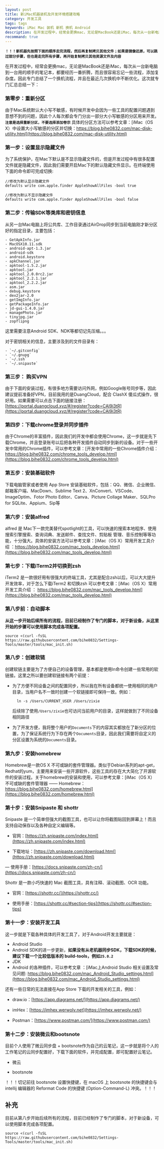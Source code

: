 ```yaml
---
layout: post
title: 新iMac机器装机及开发环境搭建攻略
category: 开发工具
tags: tags
keywords: iMac Mac 装机 新机 换机 Android
description: 在开发过程中，经常会更换mac，无论是MacBook还是iMac，每次从一台新电脑到一台用的顺手的笔记本，都要经历一番折腾，而且很容易忘记一些流程，添加复杂度。因此专门总结了一个换机流程。
recommand: true
---
```


**`！！！新机器先按照下面的顺序走完流程，然后再复制拷贝其他文件；如果是镜像还原，可以跳过部分步骤，但也是走完所有步骤，再开始复制拷贝其他资源文件及内容`**

在开发过程中，经常会更换mac，无论是MacBook还是iMac，每次从一台新电脑到一台用的顺手的笔记本，都要经历一番折腾，而且很容易忘记一些流程，添加复杂度。因此专门总结了一个换机流程，并且在最近几次换机中不断优化。这次就专门汇总总结一下：

### 第零步：重新分区

由于Mac系统默认大小写不敏感，有时候开发中会因为一些工具的配置问题遇到意想不到的问题，因此个人每次都会专门分出一部分大小写敏感的分区用来开发。**`注意是选择重新分区，不要选择添加卷宗`**
具体的分区方法可以参考文章：[iMac（OS X）中设置大小写敏感的分区并切换：https://blog.bihe0832.com/mac-disk-utility.html](https://blog.bihe0832.com/mac-disk-utility.html) 

### 第一步：设置显示隐藏文件

为了系统保护，在Mac下默认是不显示隐藏文件的，但是开发过程中有很多配置文件就是隐藏文件，因此我们需要开启Mac下的默认隐藏文件显示。在终端使用下面的命令即可完成切换:


	//修改为默认显示隐藏文件
	defaults write com.apple.finder AppleShowAllFiles -bool true
	
	//修改为默认不显示隐藏文件
	defaults write com.apple.finder AppleShowAllFiles -bool false

### 第二步：传输SDK等类库和密钥信息

从另一台Mac电脑上将公共库、工作目录通过AirDrop同步到当前电脑刚才新分区好的指定目录，主要包括：

	- GetApkInfo.jar
	- MacOSX10.11.sdk
	- android-apt-1.3.jar
	- android-sdk
	- android.keystore
	- apkChannel.jar
	- apktool-1.5.2.jar
	- apktool.jar
	- apktool_2.0.0rc2.jar
	- apktool_2.2.1.jar
	- apktool_2.2.2.jar
	- asm.jar
	- debug.keystore
	- dex2jar-2.0
	- getImgInfo.jar
	- getPackageInfo.jar
	- jd-gui-1.4.0.jar
	- managePhoto.jar
	- tinyjpg.jar
	- zopflipng

这里需要注意Android SDK、NDK等都切记先压缩。。。

对于密钥相关的信息，主要涉及到的文件目录有：

	- `~/.gitconfig`
	- `~/.gnupg`
	- `~/.ssh`
	- `~/.snipaste`
	
### 第三步： 购买VPN

由于下面的安装过程，有很多地方需要访问外网，例如Google账号同步等，因此建议提前准备好VPN，目前我用的是DuangCloud，配合 ClashX 傻瓜式操作，很好用。如果需要可以点击下面的链接注册：[https://portal.duangcloud.xyz/#/register?code=CAl9i3tR](https://portal.duangcloud.xyz/#/register?code=CAl9i3tR)

### 第四步：下载chrome登录并同步插件

由于Chrome的丰富插件，因此我们的开发中都会使用Chrome，这一步就是先下载Chrome，并且登录账号以后把各种开发插件自动同步到新的设备。对于一些开发中常用的Chrome插件，可以参考文章：[开发中常用的一些Chrome插件介绍：https://blog.bihe0832.com/chrome_tools_develop.html](https://blog.bihe0832.com/chrome_tools_develop.html)

### 第五步：安装基础软件

下载电脑管家或者使用 App Store 安装基础软件，包括：QQ、微信、企业微信、邮箱客户端、MacDown、Sublime Text 2、XnConvert、VSCode、ImageOptim、Fotor Photo Editor、Canva、Picture Collage Maker、SQLPro for SQLite、Appium、Sip等

### 第六步：安装alfred

alfred 是 Mac下一款完美替代spotlight的工具，可以快速的搜索本地程序、使用搜索引擎搜索、查询词典、发送邮件、查找文件、剪贴板 管理、音乐控制等等功能，十分强大。具体的安装方法可以参考文章：[iMac（OS X）常用开发工具介绍 ：https://blog.bihe0832.com/mac_tools_develop.html](https://blog.bihe0832.com/mac_tools_develop.html)

### 第七步：下载iTerm2并切换到zsh

iTerm2 是一款很好用有很强大的终端工具，尤其是配合zsh以后，可以大大提升开发效率，对于怎么下载iTerm2 和切换zsh 可以参考文章：[iMac（OS X）常用开发工具介绍 ： https://blog.bihe0832.com/mac_tools_develop.html](https://blog.bihe0832.com/mac_tools_develop.html)

### 第八步前：自动脚本

**从这一步开始后续所有的流程，目前已经制作了专门的脚本，对于新设备，从这里开始的步骤可以使用脚本完成各项配置。**

	source <(curl -fsSL https://raw.githubusercontent.com/bihe0832/Settings-Tools/master/tools/mac_init.sh)

### 第八步：创建软链

创建软链主要是为了方便自己的设备管理，基本都是使用ln命令创建一些常用的软链接。这里之所以要创建软链接有两个前提：

- 为了方便不同设备之间的配置同步，所以我在所有设备都统一使用相同的用户目录，当用户名不一致时创建一个软链接即可保持一致。例如：
	
		ln -s /Users/CURRENT_USER /Users/zixie
	
	后续除了使用`/Users/zixie`也可访问当前用户的目录，这样就做到了不同设备相同路径

- 为了开发方便，我将整个用户的`Documents`下的内容其实都放在了新分区的位置，为了保证系统行为下存在两个`Documents`目录，因此我们需要将自定义的分区设置为系统的`Documents`目录。
		
### 第九步：安装homebrew

Homebrew是一款OS X 不可或缺的套件管理器。类似于Debian系列的apt-get，Redhat的yum，主要用来安装一些开源软件，这些工具的存在大大简化了开源软件的安装过程。关于homebrew的安装和使用，可以参考文章：[iMac（OS X）不可或缺的套件管理器 —— Homebrew：https://blog.bihe0832.com/homebrew.html](https://blog.bihe0832.com/homebrew.html)
  
### 第十步：安装Snipaste 和 shottr

Snipaste 是一个简单但强大的截图工具，也可以让你将截图贴回到屏幕上！而且支持自动保存以及各种自定义编辑等。

- 官网：[https://zh.snipaste.com/index.html](https://zh.snipaste.com/index.html)

- 下载地址：[https://zh.snipaste.com/download.html](https://zh.snipaste.com/download.html)

— 使用手册：[https://docs.snipaste.com/zh-cn/](https://docs.snipaste.com/zh-cn/)


Shottr 是一款小巧快速的 Mac 截图工具，具有注释、滚动截图、OCR 功能。

- 官网：[https://shottr.cc/](https://shottr.cc/)

- 使用手册：[https://shottr.cc/#section-tips](https://shottr.cc/#section-tips)

### 第十一步：安装开发工具

这一步就是下载各种具体的开发工具了，对于Android开发主要就是：

  - Android Studio
  - Android SDK的进一步更新，**如果没有从老机器同步SDK，下载SDK的时候，建议下载一个比较低版本的 build-tools，例如`25.0.2`**
  - JDK
  - Android 的各种插件，可以参考文章 ：[iMac上Android Studio 相关设置及常见问题: https://blog.bihe0832.com/mac_Android_Studio_settings.html](https://blog.bihe0832.com/mac_Android_Studio_settings.html)

还有一些日常的无法直接在App Store 下载的开发相关的工具，例如：

  - draw.io：[https://app.diagrams.net/](https://app.diagrams.net/)

  - imHex：[https://imhex.werwolv.net](https://imhex.werwolv.net/)

  - Postman：[https://www.postman.com/](https://www.postman.com/)

### 第十二步：安装微云和bootsnote

目前个人使用了微云同步盘 + bootsnote作为自己的云笔记，这一步就是将个人的工作笔记的云同步配置好，下载下面的软件，并完成配置，即可配置好云笔记。

- 微云

- bootsnote
	
！！！切记前往 bootsnote 设置快捷键，在 macOS 上 bootsnote 的快捷键会与 intellij 编辑器的 Reformat Code 的快捷键 (Option-Command-L) 冲突。！！！

## 补充

目前从第八步开始后续所有的流程，目前已经制作了专门的脚本，对于新设备，可以使用脚本完成各项配置。

	source <(curl -fsSL https://raw.githubusercontent.com/bihe0832/Settings-Tools/master/tools/mac_init.sh)
